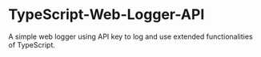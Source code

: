 # TypeScript-Web-Logger-API
A simple web logger using API key to log and use extended functionalities of TypeScript. 
